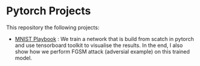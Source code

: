 # Pytorch Projects
This repository the following projects:
- [MNIST Playbook](https://github.com/ShivamThukral/pytorch-projects/blob/devel/Pytorch_Playbook.ipynb) : We train a network that is build from scatch in pytorch and use tensorboard toolkit to visualise the results. In the end, I also show how we perform FGSM attack (adversial example) on this trained model. 
